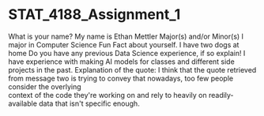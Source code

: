 # STAT_4188_Assignment_1
What is your name?
    My name is Ethan Mettler
Major(s) and/or Minor(s)
    I major in Computer Science
Fun Fact about yourself.
    I have two dogs at home
Do you have any previous Data Science experience, if so explain!
    I have experience with making AI models for classes and different side projects in the past.
Explanation of the quote:
    I think that the quote retrieved from message two is trying to convey that nowadays, too few people consider the overlying   
    context of the code they're working on and rely to heavily on readily-available data that isn't specific enough.
